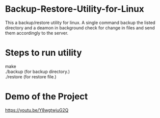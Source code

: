# Backup-Restore-Utility-for-Linux
This a backup/restore utility for linux. A single command backup the listed directory and a deamon in background check for change in files and send them accordingly to the server. 

# Steps to run utility
make <br />
./backup  (for backup directory.) <br />
./restore (for restore file.) <br />

# Demo of the Project
https://youtu.be/Y8wgtwjuG2Q
